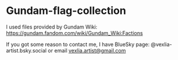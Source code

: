 # Gundam-flag-collection

I used files provided by Gundam Wiki: https://gundam.fandom.com/wiki/Gundam_Wiki:Factions

If you got some reason to contact me, I have BlueSky page: @vexlia-artist.bsky.social or email vexlia.artist@gmail.com
